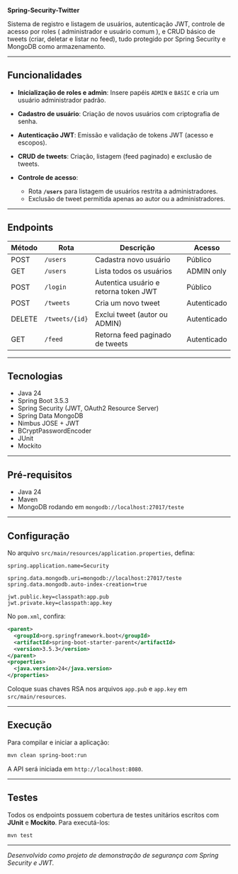 **Spring-Security-Twitter**

Sistema de registro e listagem de usuários, autenticação JWT, controle de acesso por roles ( administrador e usuário comum ), e CRUD básico de tweets (criar, deletar e listar no feed), tudo protegido por Spring Security e MongoDB como armazenamento.

---

## Funcionalidades

* **Inicialização de roles e admin**: Insere papéis `ADMIN` e `BASIC` e cria um usuário administrador padrão.
* **Cadastro de usuário**: Criação de novos usuários com criptografia de senha.
* **Autenticação JWT**: Emissão e validação de tokens JWT (acesso e escopos).
* **CRUD de tweets**: Criação, listagem (feed paginado) e exclusão de tweets.
* **Controle de acesso**:

  * Rota **`/users`** para listagem de usuários restrita a administradores.
  * Exclusão de tweet permitida apenas ao autor ou a administradores.

---

## Endpoints

| Método | Rota           | Descrição                             | Acesso      |
| ------ | -------------- | ------------------------------------- | ----------- |
| POST   | `/users`       | Cadastra novo usuário                 | Público     |
| GET    | `/users`       | Lista todos os usuários               | ADMIN only  |
| POST   | `/login`       | Autentica usuário e retorna token JWT | Público     |
| POST   | `/tweets`      | Cria um novo tweet                    | Autenticado |
| DELETE | `/tweets/{id}` | Exclui tweet (autor ou ADMIN)         | Autenticado |
| GET    | `/feed`        | Retorna feed paginado de tweets       | Autenticado |

---

## Tecnologias

* Java 24
* Spring Boot 3.5.3
* Spring Security (JWT, OAuth2 Resource Server)
* Spring Data MongoDB
* Nimbus JOSE + JWT
* BCryptPasswordEncoder
* JUnit
* Mockito

---

## Pré-requisitos

* Java 24
* Maven
* MongoDB rodando em `mongodb://localhost:27017/teste`

---

## Configuração

No arquivo `src/main/resources/application.properties`, defina:

```properties
spring.application.name=Security

spring.data.mongodb.uri=mongodb://localhost:27017/teste
spring.data.mongodb.auto-index-creation=true

jwt.public.key=classpath:app.pub
jwt.private.key=classpath:app.key
```

No `pom.xml`, confira:

```xml
<parent>
  <groupId>org.springframework.boot</groupId>
  <artifactId>spring-boot-starter-parent</artifactId>
  <version>3.5.3</version>
</parent>
<properties>
  <java.version>24</java.version>
</properties>
```

Coloque suas chaves RSA nos arquivos `app.pub` e `app.key` em `src/main/resources`.

---

## Execução

Para compilar e iniciar a aplicação:

```bash
mvn clean spring-boot:run
```

A API será iniciada em `http://localhost:8080`.

---

## Testes

Todos os endpoints possuem cobertura de testes unitários escritos com **JUnit** e **Mockito**. Para executá-los:

```bash
mvn test
```

---

*Desenvolvido como projeto de demonstração de segurança com Spring Security e JWT.*
